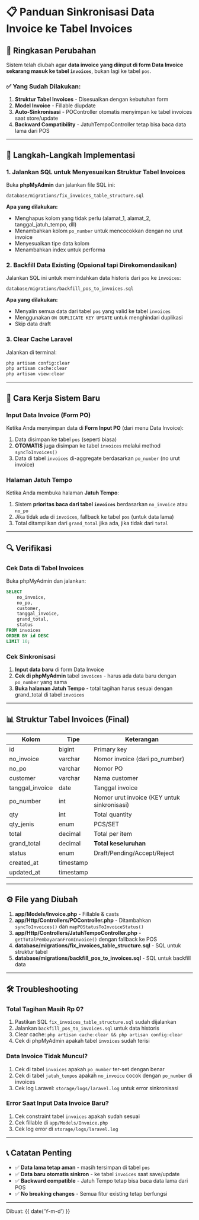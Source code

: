 # 📋 Panduan Sinkronisasi Data Invoice ke Tabel Invoices

## 🎯 Ringkasan Perubahan

Sistem telah diubah agar **data invoice yang diinput di form Data Invoice sekarang masuk ke tabel `invoices`**, bukan lagi ke tabel `pos`.

### ✅ Yang Sudah Dilakukan:

1. **Struktur Tabel Invoices** - Disesuaikan dengan kebutuhan form
2. **Model Invoice** - Fillable diupdate
3. **Auto-Sinkronisasi** - POController otomatis menyimpan ke tabel invoices saat store/update
4. **Backward Compatibility** - JatuhTempoController tetap bisa baca data lama dari POS

---

## 📝 Langkah-Langkah Implementasi

### 1. Jalankan SQL untuk Menyesuaikan Struktur Tabel Invoices

Buka **phpMyAdmin** dan jalankan file SQL ini:

```
database/migrations/fix_invoices_table_structure.sql
```

**Apa yang dilakukan:**
- Menghapus kolom yang tidak perlu (alamat_1, alamat_2, tanggal_jatuh_tempo, dll)
- Menambahkan kolom `po_number` untuk mencocokkan dengan no urut invoice
- Menyesuaikan tipe data kolom
- Menambahkan index untuk performa

### 2. Backfill Data Existing (Opsional tapi Direkomendasikan)

Jalankan SQL ini untuk memindahkan data historis dari `pos` ke `invoices`:

```
database/migrations/backfill_pos_to_invoices.sql
```

**Apa yang dilakukan:**
- Menyalin semua data dari tabel `pos` yang valid ke tabel `invoices`
- Menggunakan `ON DUPLICATE KEY UPDATE` untuk menghindari duplikasi
- Skip data draft

### 3. Clear Cache Laravel

Jalankan di terminal:

```bash
php artisan config:clear
php artisan cache:clear
php artisan view:clear
```

---

## 🚀 Cara Kerja Sistem Baru

### Input Data Invoice (Form PO)

Ketika Anda menyimpan data di **Form Input PO** (dari menu Data Invoice):

1. Data disimpan ke tabel `pos` (seperti biasa)
2. **OTOMATIS** juga disimpan ke tabel `invoices` melalui method `syncToInvoices()`
3. Data di tabel `invoices` di-aggregate berdasarkan `po_number` (no urut invoice)

### Halaman Jatuh Tempo

Ketika Anda membuka halaman **Jatuh Tempo**:

1. Sistem **prioritas baca dari tabel `invoices`** berdasarkan `no_invoice` atau `no_po`
2. Jika tidak ada di `invoices`, fallback ke tabel `pos` (untuk data lama)
3. Total ditampilkan dari `grand_total` jika ada, jika tidak dari `total`

---

## 🔍 Verifikasi

### Cek Data di Tabel Invoices

Buka phpMyAdmin dan jalankan:

```sql
SELECT 
    no_invoice,
    no_po,
    customer,
    tanggal_invoice,
    grand_total,
    status
FROM invoices
ORDER BY id DESC
LIMIT 10;
```

### Cek Sinkronisasi

1. **Input data baru** di form Data Invoice
2. **Cek di phpMyAdmin** tabel `invoices` - harus ada data baru dengan `po_number` yang sama
3. **Buka halaman Jatuh Tempo** - total tagihan harus sesuai dengan grand_total di tabel `invoices`

---

## 📊 Struktur Tabel Invoices (Final)

| Kolom | Tipe | Keterangan |
|-------|------|------------|
| id | bigint | Primary key |
| no_invoice | varchar | Nomor invoice (dari po_number) |
| no_po | varchar | Nomor PO |
| customer | varchar | Nama customer |
| tanggal_invoice | date | Tanggal invoice |
| po_number | int | Nomor urut invoice (KEY untuk sinkronisasi) |
| qty | int | Total quantity |
| qty_jenis | enum | PCS/SET |
| total | decimal | Total per item |
| grand_total | decimal | **Total keseluruhan** |
| status | enum | Draft/Pending/Accept/Reject |
| created_at | timestamp | |
| updated_at | timestamp | |

---

## ⚙️ File yang Diubah

1. **app/Models/Invoice.php** - Fillable & casts
2. **app/Http/Controllers/POController.php** - Ditambahkan `syncToInvoices()` dan `mapPOStatusToInvoiceStatus()`
3. **app/Http/Controllers/JatuhTempoController.php** - `getTotalPembayaranFromInvoice()` dengan fallback ke POS
4. **database/migrations/fix_invoices_table_structure.sql** - SQL untuk struktur tabel
5. **database/migrations/backfill_pos_to_invoices.sql** - SQL untuk backfill data

---

## 🛠️ Troubleshooting

### Total Tagihan Masih Rp 0?

1. Pastikan SQL `fix_invoices_table_structure.sql` sudah dijalankan
2. Jalankan `backfill_pos_to_invoices.sql` untuk data historis
3. Clear cache: `php artisan cache:clear && php artisan config:clear`
4. Cek di phpMyAdmin apakah tabel `invoices` sudah terisi

### Data Invoice Tidak Muncul?

1. Cek di tabel `invoices` apakah `po_number` ter-set dengan benar
2. Cek di tabel `jatuh_tempos` apakah `no_invoice` cocok dengan `po_number` di invoices
3. Cek log Laravel: `storage/logs/laravel.log` untuk error sinkronisasi

### Error Saat Input Data Invoice Baru?

1. Cek constraint tabel `invoices` apakah sudah sesuai
2. Cek fillable di `app/Models/Invoice.php`
3. Cek log error di `storage/logs/laravel.log`

---

## 📞 Catatan Penting

- ✅ **Data lama tetap aman** - masih tersimpan di tabel `pos`
- ✅ **Data baru otomatis sinkron** - ke tabel `invoices` saat save/update
- ✅ **Backward compatible** - Jatuh Tempo tetap bisa baca data lama dari POS
- ✅ **No breaking changes** - Semua fitur existing tetap berfungsi

---

Dibuat: {{ date('Y-m-d') }}
